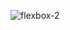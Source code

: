 ![flexbox-2](https://user-images.githubusercontent.com/57417305/80667012-609d9180-8a74-11ea-96c1-c92d7d54349d.gif)
